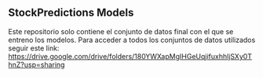 ## StockPredictions Models
Este repositorio solo contiene el conjunto de datos final con el que se entreno los modelos. Para acceder a todos los conjuntos de datos utilizados seguir este link: https://drive.google.com/drive/folders/180YWXapMgIHGeUqjifuxhhljSXy0ThnZ?usp=sharing
